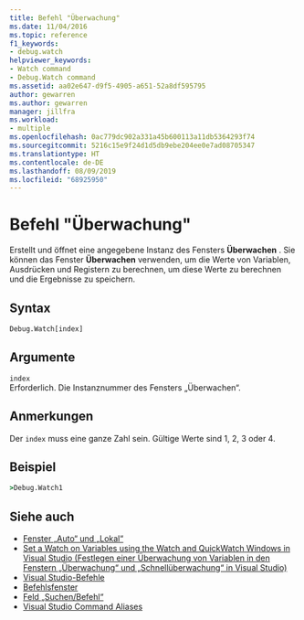 ```yaml
---
title: Befehl "Überwachung"
ms.date: 11/04/2016
ms.topic: reference
f1_keywords:
- debug.watch
helpviewer_keywords:
- Watch command
- Debug.Watch command
ms.assetid: aa02e647-d9f5-4905-a651-52a8df595795
author: gewarren
ms.author: gewarren
manager: jillfra
ms.workload:
- multiple
ms.openlocfilehash: 0ac779dc902a331a45b600113a11db5364293f74
ms.sourcegitcommit: 5216c15e9f24d1d5db9ebe204ee0e7ad08705347
ms.translationtype: HT
ms.contentlocale: de-DE
ms.lasthandoff: 08/09/2019
ms.locfileid: "68925950"
---
```

# <a name="watch-command"></a>Befehl "Überwachung"
Erstellt und öffnet eine angegebene Instanz des Fensters **Überwachen** . Sie können das Fenster **Überwachen** verwenden, um die Werte von Variablen, Ausdrücken und Registern zu berechnen, um diese Werte zu berechnen und die Ergebnisse zu speichern.

## <a name="syntax"></a>Syntax

```cmd
Debug.Watch[index]
```

## <a name="arguments"></a>Argumente

`index`\
Erforderlich. Die Instanznummer des Fensters „Überwachen“.

## <a name="remarks"></a>Anmerkungen

Der `index` muss eine ganze Zahl sein. Gültige Werte sind 1, 2, 3 oder 4.

## <a name="example"></a>Beispiel

```cmd
>Debug.Watch1
```

## <a name="see-also"></a>Siehe auch

- [Fenster „Auto“ und „Lokal“](../../debugger/autos-and-locals-windows.md)
- [Set a Watch on Variables using the Watch and QuickWatch Windows in Visual Studio (Festlegen einer Überwachung von Variablen in den Fenstern „Überwachung“ und „Schnellüberwachung“ in Visual Studio)](../../debugger/watch-and-quickwatch-windows.md)
- [Visual Studio-Befehle](../../ide/reference/visual-studio-commands.md)
- [Befehlsfenster](../../ide/reference/command-window.md)
- [Feld „Suchen/Befehl“](../../ide/find-command-box.md)
- [Visual Studio Command Aliases](../../ide/reference/visual-studio-command-aliases.md)